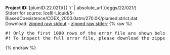 **Project ID:** [plumID:22.021]({{ '/' | absolute_url }}eggs/22/021/)  
Stderr for source:  IceIII-Liquid/5-BiasedCoexistence/COEX_2000.0atm/270.0K/plumed.strict.dat   
Download: [zipped raw stdout](plumed.strict.dat.plumed_master.stdout.txt.zip) - [zipped raw stderr](plumed.strict.dat.plumed_master.stderr.txt.zip) 
{% raw %}
<pre>
#! Only the first 1000 rows of the error file are shown below
#! To inspect the full error file, please download the zipped raw stderr file above
</pre>
{% endraw %}
